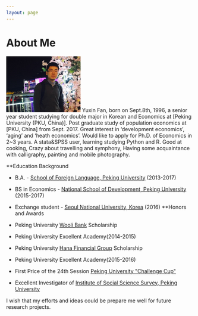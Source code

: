 ```yaml
---
layout: page
---
```


# About Me

<img src="/images/fyxhg.png" class="floatpic" width="200" height="150">
Yuxin Fan, born on Sept.8th, 1996, a senior year student studying for double major in Korean and Economics at [Peking University (PKU, China)]. Post graduate study of population economics at [PKU, China] from Sept. 2017. Great interest in ‘development economics’, ‘aging’ and ‘heath economics’. Would like to apply for Ph.D. of Economics in 2~3 years.
A stata&SPSS user, learning studying Python and R.  Good at cooking, Crazy about travelling and symphony, Having some acquaintance with calligraphy, painting and mobile photography. 

**Education Background
  - B.A. - [School of Foreign Language, Peking University] (2013-2017)
  - BS in Economics - [National School of Development, Peking University] (2015-2017)
  - Exchange student - [Seoul National University, Korea] (2016)
**Honors and Awards

  - Peking University [Wooli Bank] Scholarship 
  - Peking University Excellent Academy(2014-2015)
  - Peking University [Hana Financial Group] Scholarship
  - Peking University Excellent Academy(2015-2016)
  - First Price of the 24th Session [Peking University "Challenge Cup"]
  - Excellent Investigator of [Institute of Social Science Survey, Peking University]
  


I wish that my efforts and ideas could be prepare me well for future research projects. 




[School of Foreign Language, Peking University]:http://sfl.pku.edu.cn/
[National School of Development, Peking University]:http://www.nsd.pku.edu.cn/
[Seoul National University, Korea]:http://www.snu.ac.kr/
[Peking University (PKU, China)]:http://www.pku.edu.cn/
[PKU, China]:http://www.pku.edu.cn/
[Institute of Social Science Survey, Peking University]:http://www.isss.edu.cn/
[Peking University "Challenge Cup"]:http://www.tiaozhanbei.net/d1711/
[Hana Financial Group]:http://www.hanafn.com/
[Wooli Bank]:http://www.wooribank.com
